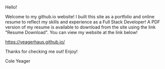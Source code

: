 Hello!

Welcome to my github.io website!  I built this site as a portfolio and online resume to reflect my skills and experience as a Full Stack Developer!  A PDF version of my resume is available to download from the site using the link "Resume Download".  You can view my website at the link below!

https://yeagerhaus.github.io/

Thanks for checking me out! Enjoy!

Cole Yeager
